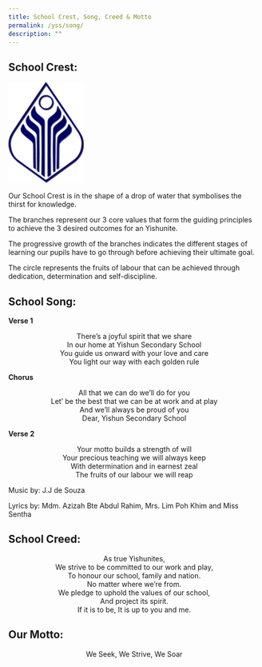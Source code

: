 ```yaml
---
title: School Crest, Song, Creed & Motto
permalink: /yss/song/
description: ""
---
```



School Crest:
-------------
<img src="/images/school-crest1.png" style="width:30%">

Our School Crest is in the shape of a drop of water that symbolises the thirst for knowledge.


The branches represent our 3 core values that form the guiding principles to achieve the 3 desired outcomes for an Yishunite.


The progressive growth of the branches indicates the different stages of learning our pupils have to go through before achieving their ultimate goal.


The circle represents the fruits of labour that can be achieved through dedication, determination and self-discipline.

School Song:
------------

**Verse 1**

<center>
There’s a joyful spirit that we share
<br>In our home at Yishun Secondary School 
<br>You guide us onward with your love and care
<br>You light our way with each golden rule
</center>

**Chorus**

<center>
All that we can do we’ll do for you
<br>Let’ be the best that we can be at work and at play
<br>And we’ll always be proud of you
 <br>Dear, Yishun Secondary School
</center>
  

**Verse 2**

<center>
Your motto builds a strength of will
<br>Your precious teaching we will always keep
<br>With determination and in earnest zeal
<br>The fruits of our labour we will reap
</center>
  

Music by: J.J de Souza

Lyrics by: Mdm. Azizah Bte Abdul Rahim, Mrs. Lim Poh Khim and Miss Sentha

School Creed:
-------------
<center>
As true Yishunites,
<br>We strive to be committed to our work and play,
<br>To honour our school, family and nation.
<br>No matter where we’re from.
<br>We pledge to uphold the values of our school,
<br>And project its spirit.
<br>If it is to be, It is up to you and me.
</center>	
	
Our Motto:
----------

<center>We Seek, We Strive, We Soar</center>
